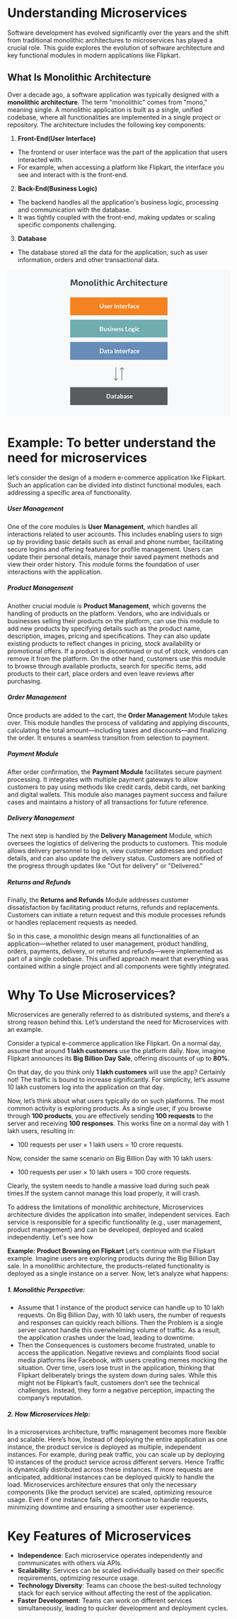# Understanding Microservices
Software development has evolved significantly over the years and the shift from traditional monolithic architectures to microservices has played a crucial role. This guide explores the evolution of software architecture and key functional modules in modern applications like Flipkart.

## What Is Monolithic Architecture
Over a decade ago, a software application was typically designed with a **monolithic architecture**. The term "monolithic" comes from "mono," meaning single. A monolithic application is built as a single, unified codebase, where all functionalities are implemented in a single project or repository. The architecture includes the following key components:
1. **Front-End(User Interface)**
- The frontend or user interface was the part of the application that users interacted with.
- For example, when accessing a platform like Flipkart, the interface you see and interact with is the front-end.
2. **Back-End(Business Logic)**
- The backend handles all the application's business logic, processing and communication with the database.
- It was tightly coupled with the front-end, making updates or scaling specific components challenging.
3. **Database**
- The database stored all the data for the application, such as user information, orders and other transactional data.

![Monolithic Architecture](../images/monolithic%20architecture.webp)


# Example: To better understand the need for microservices
let’s consider the design of a modern e-commerce application like Flipkart. Such an application can be divided into distinct functional modules, each addressing a specific area of functionality.

##### User Management
One of the core modules is **User Management**, which handles all interactions related to user accounts. This includes enabling users to sign up by providing basic details such as email and phone number, facilitating secure logins and offering features for profile management. Users can update their personal details, manage their saved payment methods and view their order history. This module forms the foundation of user interactions with the application.

##### Product Management
Another crucial module is **Product Management**, which governs the handling of products on the platform. Vendors, who are individuals or businesses selling their products on the platform, can use this module to add new products by specifying details such as the product name, description, images, pricing and specifications. They can also update existing products to reflect changes in pricing, stock availability or promotional offers. If a product is discontinued or out of stock, vendors can remove it from the platform. On the other hand, customers use this module to browse through available products, search for specific items, add products to their cart, place orders and even leave reviews after purchasing.

##### Order Management
Once products are added to the cart, the **Order Management** Module takes over. This module handles the process of validating and applying discounts, calculating the total amount—including taxes and discounts—and finalizing the order. It ensures a seamless transition from selection to payment.

##### Payment Module
After order confirmation, the **Payment Module** facilitates secure payment processing. It integrates with multiple payment gateways to allow customers to pay using methods like credit cards, debit cards, net banking and digital wallets. This module also manages payment success and failure cases and maintains a history of all transactions for future reference.


##### Delivery Management
The next step is handled by the **Delivery Management** Module, which oversees the logistics of delivering the products to customers. This module allows delivery personnel to log in, view customer addresses and product details, and can also update the delivery status. Customers are notified of the progress through updates like "Out for delivery" or "Delivered."

##### Returns and Refunds
Finally, the **Returns and Refunds** Module addresses customer dissatisfaction by facilitating product returns, refunds and replacements. Customers can initiate a return request and this module processes refunds or handles replacement requests as needed.

So in this case, a monolithic design means all functionalities of an application—whether related to user management, product handling, orders, payments, delivery, or returns and refunds—were implemented as part of a single codebase. This unified approach meant that everything was contained within a single project and all components were tightly integrated.

# Why To Use Microservices?

Microservices are generally referred to as distributed systems, and there’s a strong reason behind this. Let’s understand the need for Microservices with an example. 

Consider a typical e-commerce application like Flipkart. On a normal day, assume that around **1 lakh customers** use the platform daily. Now, imagine Flipkart announces its **Big Billion Day Sale**, offering discounts of up to **80%**.

On that day, do you think only **1 lakh customers** will use the app? Certainly not! The traffic is bound to increase significantly. For simplicity, let’s assume 10 lakh customers log into the application on that day.

Now, let’s think about what users typically do on such platforms. The most common activity is exploring products. As a single user, if you browse through **100 products**, you are effectively sending **100 requests** to the server and receiving **100 responses**. This works fine on a normal day with 1 lakh users, resulting in:
- 100 requests per user × 1 lakh users = 10 crore requests.

Now, consider the same scenario on Big Billion Day with 10 lakh users:
- 100 requests per user × 10 lakh users = 100 crore requests.

Clearly, the system needs to handle a massive load during such peak times.If the system cannot manage this load properly, it will crash. 

To address the limitations of monolithic architecture, Microservices architecture divides the application into smaller, independent services. Each service is responsible for a specific functionality (e.g., user management, product management) and can be developed, deployed and scaled independently. Let's see how

**Example: Product Browsing on Flipkart**
Let’s continue with the Flipkart example. Imagine users are exploring products during the Big Billion Day sale. In a monolithic architecture, the products-related functionality is deployed as a single instance on a server. Now, let’s analyze what happens:

##### 1. Monolithic Perspective:
- Assume that 1 instance of the product service can handle up to 10 lakh requests. On Big Billion Day, with 10 lakh users, the number of requests and responses can quickly reach billions. Then the Problem is a single server cannot handle this overwhelming volume of traffic. As a result, the application crashes under the load, leading to downtime.
- Then the Consequences is customers become frustrated, unable to access the application. Negative reviews and complaints flood social media platforms like Facebook, with users creating memes mocking the situation. Over time, users lose trust in the application, thinking that Flipkart deliberately brings the system down during sales. While this might not be Flipkart’s fault, customers don’t see the technical challenges. Instead, they form a negative perception, impacting the company’s reputation.

##### 2. How Microservices Help:
In a microservices architecture, traffic management becomes more flexible and scalable. Here’s how, 
Instead of deploying the entire application as one instance, the product service is deployed as multiple, independent instances. For example, during peak traffic, you can scale up by deploying 10 instances of the product service across different servers. Hence  Traffic is dynamically distributed across these instances. If more requests are anticipated, additional instances can be deployed quickly to handle the load. Microservices architecture ensures that only the necessary components (like the product service) are scaled, optimizing resource usage. Even if one instance fails, others continue to handle requests, minimizing downtime and ensuring a smoother user experience.

# Key Features of Microservices
- **Independence**: Each microservice operates independently and communicates with others via APIs.
- **Scalability**: Services can be scaled individually based on their specific requirements, optimizing resource usage.
- **Technology Diversity**: Teams can choose the best-suited technology stack for each service without affecting the rest of the application.
- **Faster Development**: Teams can work on different services simultaneously, leading to quicker development and deployment cycles.
